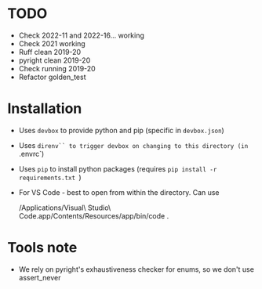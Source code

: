 

# TODO

* Check 2022-11 and 2022-16... working
* Check 2021 working
* Ruff clean 2019-20
* pyright clean 2019-20
* Check running 2019-20
* Refactor golden_test


# Installation

* Uses `devbox` to provide python and pip (specific in `devbox.json`)
* Uses `direnv`` to trigger devbox on changing to this directory (in `.envrc`)
* Uses `pip` to install python packages (requires `pip install -r requirements.txt `)
* For VS Code - best to open from within the directory. Can use 

    /Applications/Visual\ Studio\ Code.app/Contents/Resources/app/bin/code .


# Tools note

* We rely on pyright's exhaustiveness checker for enums, so we don't use assert_never